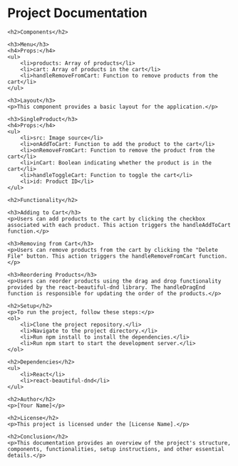  <h1>Project Documentation</h1>

    <h2>Components</h2>

    <h3>Menu</h3>
    <h4>Props:</h4>
    <ul>
        <li>products: Array of products</li>
        <li>cart: Array of products in the cart</li>
        <li>handleRemoveFromCart: Function to remove products from the cart</li>
    </ul>

    <h3>Layout</h3>
    <p>This component provides a basic layout for the application.</p>

    <h3>SingleProduct</h3>
    <h4>Props:</h4>
    <ul>
        <li>src: Image source</li>
        <li>onAddToCart: Function to add the product to the cart</li>
        <li>onRemoveFromCart: Function to remove the product from the cart</li>
        <li>inCart: Boolean indicating whether the product is in the cart</li>
        <li>handleToggleCart: Function to toggle the cart</li>
        <li>id: Product ID</li>
    </ul>

    <h2>Functionality</h2>

    <h3>Adding to Cart</h3>
    <p>Users can add products to the cart by clicking the checkbox associated with each product. This action triggers the handleAddToCart function.</p>

    <h3>Removing from Cart</h3>
    <p>Users can remove products from the cart by clicking the "Delete File" button. This action triggers the handleRemoveFromCart function.</p>

    <h3>Reordering Products</h3>
    <p>Users can reorder products using the drag and drop functionality provided by the react-beautiful-dnd library. The handleDragEnd function is responsible for updating the order of the products.</p>

    <h2>Setup</h2>
    <p>To run the project, follow these steps:</p>
    <ol>
        <li>Clone the project repository.</li>
        <li>Navigate to the project directory.</li>
        <li>Run npm install to install the dependencies.</li>
        <li>Run npm start to start the development server.</li>
    </ol>

    <h2>Dependencies</h2>
    <ul>
        <li>React</li>
        <li>react-beautiful-dnd</li>
    </ul>

    <h2>Author</h2>
    <p>[Your Name]</p>

    <h2>License</h2>
    <p>This project is licensed under the [License Name].</p>

    <h2>Conclusion</h2>
    <p>This documentation provides an overview of the project's structure, components, functionalities, setup instructions, and other essential details.</p>
